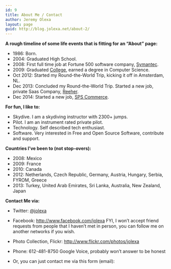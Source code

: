 ```yaml
---
id: 9
title: About Me / Contact
author: Jeremy Olexa
layout: page
guid: http://blog.jolexa.net/about-2/
---
```

**A rough timeline of some life events that is fitting for an &#8220;About&#8221; page:**

  * 1986: Born.
  * 2004: Graduated High School.
  * 2008: First full time job at Fortune 500 software company, [Symantec][1].
  * 2009: Graduated [College][2], earned a degree in Computer Science.
  * Oct 2012: Started my Round-the-World Trip, kicking it off in Amsterdam, NL.
  * Dec 2013: Concluded my Round-the-World Trip. Started a new job, private Saas Company, [Reeher][3].
  * Dec 2014: Started a new job, [SPS Commerce][4].

**For fun, I like to:**

  * Skydive. I am a skydiving instructor with 2300+ jumps.
  * Pilot. I am an instrument rated private pilot.
  * Technology. Self described tech enthusiast.
  * Software. Very interested in Free and Open Source Software, contribute and support.

**Countries I&#8217;ve been to (not stop-overs):**

  * 2008: Mexico
  * 2009: France
  * 2010: Canada
  * 2012: Netherlands, Czech Republic, Germany, Austria, Hungary, Serbia, FYROM, Greece
  * 2013: Turkey, United Arab Emirates, Sri Lanka, Australia, New Zealand, Japan

**Contact Me via:**

  * Twitter: [@jolexa][5]
  * Facebook: <http://www.facebook.com/jolexa> FYI, I won&#8217;t accept friend requests from people that I haven&#8217;t met in person, you can follow me on another networks if you wish. 
  * Photo Collection, Flickr: <http://www.flickr.com/photos/jolexa> 



  * Phone: 612-481-8750 Google Voice, probably won&#8217;t answer to be honest

  * Or, you can just contact me via this form (email):

<div id='contact-form-9'>
</div>

 [1]: http://www.symantec.com/
 [2]: http://cse.umn.edu/index.php
 [3]: http://www.reeher.com
 [4]: http://www.spscommerce.com/
 [5]: http://twitter.com/jolexa